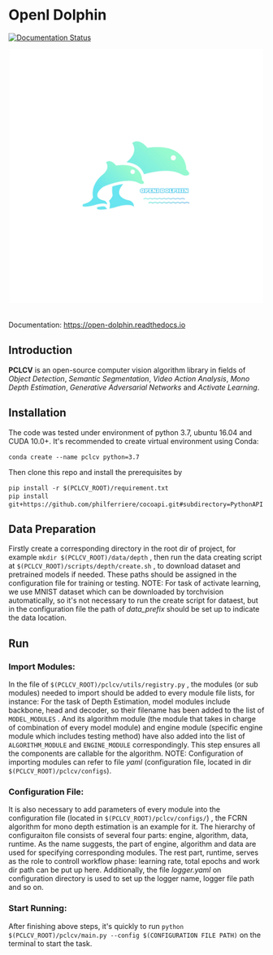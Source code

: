 # OpenI Dolphin
[![Documentation Status](https://readthedocs.org/projects/open-dolphin/badge/?version=latest)](https://open-dolphin.readthedocs.io/en/latest/?badge=latest)


<div  align="center">
<img src="image/dolphin.png" width = "500" height = "500">
</div></br>


Documentation: https://open-dolphin.readthedocs.io

## Introduction

**PCLCV** is an open-source computer vision algorithm library in fields of *Object Detection*, *Semantic Segmentation*, *Video Action Analysis*, *Mono Depth Estimation*, *Generative Adversarial Networks* and *Activate Learning*.

## Installation

The code was tested under environment of python 3.7, ubuntu 16.04 and CUDA 10.0+. It's recommended to create virtual environment using Conda:
```shell
conda create --name pclcv python=3.7
```  
Then clone this repo and install the prerequisites by 
```shell
pip install -r $(PCLCV_ROOT)/requirement.txt
pip install git+https://github.com/philferriere/cocoapi.git#subdirectory=PythonAPI
```

## Data Preparation

Firstly create a corresponding directory in the root dir of project, for example ``mkdir $(PCLCV_ROOT)/data/depth`` , then run the data creating script at ``$(PCLCV_ROOT)/scripts/depth/create.sh`` , to download dataset and pretrained models if needed. These paths should be assigned in the configuration file for training or testing. 
NOTE: For task of activate learning, we use MNIST dataset which can be downloaded by torchvision automatically, so it's not necessary to run the create script for dataest, but in the configuration file the path of *data_prefix* should be set up to indicate the data location.

## Run

### Import Modules:

In the file of ``$(PCLCV_ROOT)/pclcv/utils/registry.py`` , the modules (or sub modules) needed to import should be added to every module file lists, for instance: For the task of Depth Estimation, model modules include backbone, head and decoder, so their filename has been added to the list of ``MODEL_MODULES`` . And its algorithm module (the module that takes in charge of combination of every model module) and engine module (specific engine module which includes testing method) have also added into the list of ``ALGORITHM_MODULE`` and ``ENGINE_MODULE`` correspondingly. This step ensures all the components are callable for the algorithm.
NOTE: Configuration of importing modules can refer to file *yaml* (configuration file, located in dir ``$(PCLCV_ROOT)/pclcv/configs``).

### Configuration File:

It is also necessary to add parameters of every module into the configuration file (located in ``$(PCLCV_ROOT)/pclcv/configs/``) , the FCRN algorithm for mono depth estimation is an example for it. The hierarchy of configuraiton file consists of several four parts: engine, algorithm, data, runtime. As the name suggests, the part of engine, algorithm and data are used for specifying corresponding modules. The rest part, runtime, serves as the role to controll workflow phase: learning rate, total epochs and work dir path can be put up here. Additionally, the file *logger.yaml* on configuration directory is used to set up the logger name, logger file path and so on.

### Start Running:

After finishing above steps, it's quickly to run ``python $(PCLCV_ROOT)/pclcv/main.py --config $(CONFIGURATION FILE PATH)`` on the terminal to start the task.